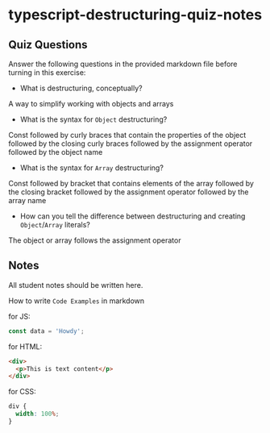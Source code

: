 # typescript-destructuring-quiz-notes

## Quiz Questions

Answer the following questions in the provided markdown file before turning in this exercise:

- What is destructuring, conceptually?

A way to simplify working with objects and arrays

- What is the syntax for `Object` destructuring?

Const followed by curly braces that contain the properties of the object followed by the closing curly braces followed by the assignment operator followed by the object name

- What is the syntax for `Array` destructuring?

Const followed by bracket that contains elements of the array followed by the closing bracket followed by the assignment operator followed by the array name

- How can you tell the difference between destructuring and creating `Object`/`Array` literals?

The object or array follows the assignment operator

## Notes

All student notes should be written here.

How to write `Code Examples` in markdown

for JS:

```javascript
const data = 'Howdy';
```

for HTML:

```html
<div>
  <p>This is text content</p>
</div>
```

for CSS:

```css
div {
  width: 100%;
}
```

